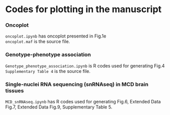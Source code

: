 # Codes for plotting in the manuscript
### Oncoplot
`oncoplot.ipynb` has oncoplot presented in Fig.1e  
`oncoplot.maf` is the source file.
### Genotype-phenotype association
`Genotype_phenotype_association.ipynb` is R codes used for generating Fig.4  
`Supplementary Table 4` is the source file.
### Single-nuclei RNA sequencing (snRNAseq) in MCD brain tissues
`MCD_snRNAseq.ipynb` has R codes used for generating Fig.6, Extended Data Fig.7, Extended Data Fig.9, Supplementary Table 5.
